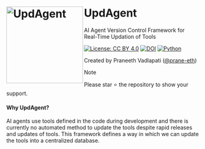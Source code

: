 <!-- Copyright (c) 2024 Praneeth Vadlapati -->

# <img src="./files/logo_small.png" align="left" width="200" alt="UpdAgent" /> UpdAgent

AI Agent Version Control Framework for Real-Time Updation of Tools

[![License: CC BY 4.0](https://img.shields.io/badge/License-CC_BY_4.0-yellow.svg?style=for-the-badge)](./LICENSE.md)
[![DOI](https://img.shields.io/badge/DOI-10.21275%2FSR241106070538-darkgreen?style=for-the-badge)](https://doi.org/10.21275/SR241106070538)
[![Python](https://img.shields.io/badge/Python-3776AB?style=for-the-badge&logo=python&logoColor=ffdd54)](https://www.python.org/)

Created by Praneeth Vadlapati ([@prane-eth](https://github.com/prane-eth))

> [!NOTE]
> Please star :star: the repository to show your support. <br>

#### Why UpdAgent?
AI agents use tools defined in the code during development and there is currently no automated
method to update the tools despite rapid releases and updates of tools.
This framework defines a way in which we can update the tools into a centralized database.
